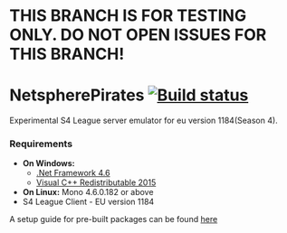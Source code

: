 # THIS BRANCH IS FOR TESTING ONLY. DO NOT OPEN ISSUES FOR THIS BRANCH!

# NetspherePirates [![Build status](https://ci.appveyor.com/api/projects/status/xih9n36ar655rayl/branch/patch_1184?svg=true)](https://ci.appveyor.com/project/wtfblub/netspherepirates/branch/patch_1184)
Experimental S4 League server emulator for eu version 1184(Season 4).

### Requirements
* **On Windows:**
  * [.Net Framework 4.6](https://www.microsoft.com/en-US/download/details.aspx?id=48137)
  * [Visual C++ Redistributable 2015](https://www.microsoft.com/en-us/download/details.aspx?id=48145)
* **On Linux:** Mono 4.6.0.182 or above
* S4 League Client - EU version 1184

A setup guide for pre-built packages can be found [here](https://github.com/wtfblub/NetspherePirates/wiki/Setup-from-a-pre-built-package)
